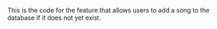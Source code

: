 This is the code for the feature that allows users to add a song to the database if it does not yet exist.
